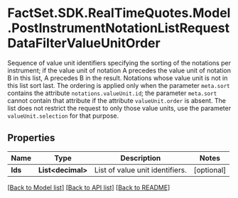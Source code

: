 # FactSet.SDK.RealTimeQuotes.Model.PostInstrumentNotationListRequestDataFilterValueUnitOrder
Sequence of value unit identifiers specifying the sorting of the notations per instrument; if the value unit of notation A precedes the value unit of notation B in this list, A precedes B in the result. Notations whose value unit is not in this list sort last. The ordering is applied only when the parameter `meta.sort` contains the attribute `notations.valueUnit.id`; the parameter `meta.sort` cannot contain that attribute if the attribute `valueUnit.order` is absent. The list does not restrict the request to only those value units, use the parameter `valueUnit.selection` for that purpose.

## Properties

Name | Type | Description | Notes
------------ | ------------- | ------------- | -------------
**Ids** | **List&lt;decimal&gt;** | List of value unit identifiers. | [optional] 

[[Back to Model list]](../README.md#documentation-for-models) [[Back to API list]](../README.md#documentation-for-api-endpoints) [[Back to README]](../README.md)

